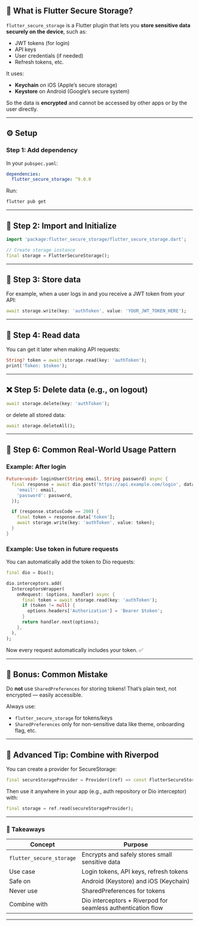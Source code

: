 

## 🔐 What is Flutter Secure Storage?

`flutter_secure_storage` is a Flutter plugin that lets you **store sensitive data securely on the device**, such as:

* JWT tokens (for login)
* API keys
* User credentials (if needed)
* Refresh tokens, etc.

It uses:

* **Keychain** on iOS (Apple’s secure storage)
* **Keystore** on Android (Google’s secure system)

So the data is **encrypted** and cannot be accessed by other apps or by the user directly.

---

## ⚙️ Setup

### Step 1: Add dependency

In your `pubspec.yaml`:

```yaml
dependencies:
  flutter_secure_storage: ^9.0.0
```

Run:

```bash
flutter pub get
```

---

## 🧱 Step 2: Import and Initialize

```dart
import 'package:flutter_secure_storage/flutter_secure_storage.dart';

// Create storage instance
final storage = FlutterSecureStorage();
```

---

## 💾 Step 3: Store data

For example, when a user logs in and you receive a JWT token from your API:

```dart
await storage.write(key: 'authToken', value: 'YOUR_JWT_TOKEN_HERE');
```

---

## 📖 Step 4: Read data

You can get it later when making API requests:

```dart
String? token = await storage.read(key: 'authToken');
print('Token: $token');
```

---

## ❌ Step 5: Delete data (e.g., on logout)

```dart
await storage.delete(key: 'authToken');
```

or delete all stored data:

```dart
await storage.deleteAll();
```

---

## 🔄 Step 6: Common Real-World Usage Pattern

### Example: After login

```dart
Future<void> loginUser(String email, String password) async {
  final response = await dio.post('https://api.example.com/login', data: {
    'email': email,
    'password': password,
  });

  if (response.statusCode == 200) {
    final token = response.data['token'];
    await storage.write(key: 'authToken', value: token);
  }
}
```

### Example: Use token in future requests

You can automatically add the token to Dio requests:

```dart
final dio = Dio();

dio.interceptors.add(
  InterceptorsWrapper(
    onRequest: (options, handler) async {
      final token = await storage.read(key: 'authToken');
      if (token != null) {
        options.headers['Authorization'] = 'Bearer $token';
      }
      return handler.next(options);
    },
  ),
);
```

Now every request automatically includes your token. ✅

---

## 🧩 Bonus: Common Mistake

Do **not** use `SharedPreferences` for storing tokens!
That’s plain text, not encrypted — easily accessible.

Always use:

* `flutter_secure_storage` for tokens/keys
* `SharedPreferences` only for non-sensitive data like theme, onboarding flag, etc.

---

## 🧠 Advanced Tip: Combine with Riverpod

You can create a provider for SecureStorage:

```dart
final secureStorageProvider = Provider((ref) => const FlutterSecureStorage());
```

Then use it anywhere in your app (e.g., auth repository or Dio interceptor) with:

```dart
final storage = ref.read(secureStorageProvider);
```

---

### 🚀 Takeaways

| Concept                  | Purpose                                                      |
| ------------------------ | ------------------------------------------------------------ |
| `flutter_secure_storage` | Encrypts and safely stores small sensitive data              |
| Use case                 | Login tokens, API keys, refresh tokens                       |
| Safe on                  | Android (Keystore) and iOS (Keychain)                        |
| Never use                | SharedPreferences for tokens                                 |
| Combine with             | Dio interceptors + Riverpod for seamless authentication flow |

---

